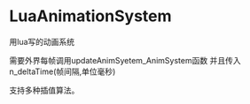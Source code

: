 # LuaAnimationSystem
用lua写的动画系统

需要外界每帧调用updateAnimSyetem_AnimSystem函数
并且传入n_deltaTime(帧间隔,单位毫秒)

支持多种插值算法。
